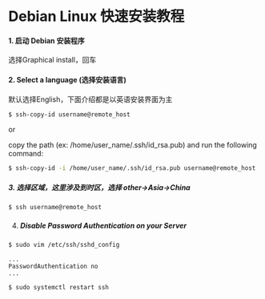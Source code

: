 # __Debian Linux 快速安装教程__

#### 1. 启动 Debian 安装程序
选择Graphical install，回车



#### 2. Select a language (选择安装语言)
默认选择English，下面介绍都是以英语安装界面为主

```bash
$ ssh-copy-id username@remote_host
```
or

copy the path (ex: /home/user_name/.ssh/id_rsa.pub) and run the following command: 

```bash
$ ssh-copy-id -i /home/user_name/.ssh/id_rsa.pub username@remote_host
```

##### 3. 选择区域，这里涉及到时区，选择 other->Asia->China

```bash
$ ssh username@remote_host
```

4. ##### Disable Password Authentication on your Server

```bash
$ sudo vim /etc/ssh/sshd_config
```

```
...
PasswordAuthentication no
...
```

```bash
$ sudo systemctl restart ssh
```
